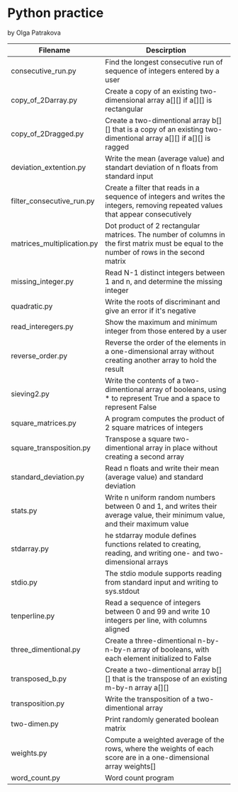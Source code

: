 # Python practice

by Olga Patrakova

Filename | Descirption
-------- | -----------
consecutive_run.py | Find the longest consecutive run of sequence of integers entered by a user
copy_of_2Darray.py | Create a copy of an existing two-dimensional array a[][] if a[][] is rectangular
copy_of_2Dragged.py | Create a two-dimentional array b[][] that is a copy of an existing two-dimentional array a[][] if a[][] is ragged
deviation_extention.py | Write the mean (average value) and standart deviation of n floats from standard input
filter_consecutive_run.py | Create a filter that reads in a sequence of integers and writes the integers, removing repeated values that appear consecutively
matrices_multiplication.py | Dot product of 2 rectangular matrices. The number of columns in the first matrix must be equal to the number of rows in the second matrix
missing_integer.py | Read N-1 distinct integers between 1 and n, and determine the missing integer
quadratic.py | Write the roots of discriminant and give an error if it's negative
read_interegers.py | Show the maximum and minimum integer from those entered by a user
reverse_order.py | Reverse the order of the elements in a one-dimensional array without creating another array to hold the result
sieving2.py | Write the contents of a two-dimentional array of booleans, using * to represent True and a space to represent False
square_matrices.py | A program computes the product of 2 square matrices of integers
square_transposition.py | Transpose a square two-dimentional array in place without creating a second array
standard_deviation.py | Read n floats and write their mean (average value) and standard deviation
stats.py | Write n uniform random numbers between 0 and 1, and writes their average value, their minimum value, and their maximum value
stdarray.py | he stdarray module defines functions related to creating, reading, and writing one- and two-dimensional arrays
stdio.py | The stdio module supports reading from standard input and writing to sys.stdout
tenperline.py | Read a sequence of integers between 0 and 99 and write 10 integers per line, with columns aligned
three_dimentional.py | Create a three-dimentional n-by-n-by-n array of booleans, with each element initialized to False
transposed_b.py | Create a two-dimentional array b[][] that is the transpose of an existing m-by-n array a[][]
transposition.py | Write the transposition of a two-dimentional array
two-dimen.py | Print randomly generated boolean matrix
weights.py | Compute a weighted average of the rows, where the weights of each score are in a one-dimensional array weights[]
word_count.py | Word count program
